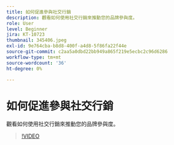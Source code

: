 ```yaml
---
title: 如何促進參與社交行銷
description: 觀看如何使用社交行銷來推動您的品牌參與度。
role: User
level: Beginner
jira: KT-10723
thumbnail: 345406.jpeg
exl-id: 9e764cba-b8d8-400f-a4d8-5f86fa22f44e
source-git-commit: c2aa5a0dbd22bb949a865f219e5ecbc2c96d6286
workflow-type: tm+mt
source-wordcount: '36'
ht-degree: 0%

---
```


# 如何促進參與社交行銷

觀看如何使用社交行銷來推動您的品牌參與度。

>[!VIDEO](https://video.tv.adobe.com/v/345406/?quality=12&learn=on)
